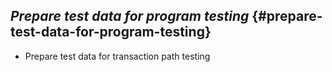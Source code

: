 ## **_Prepare test data for program testing_** {#prepare-test-data-for-program-testing}

*   Prepare test data for transaction path testing